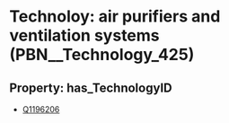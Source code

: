 # Technoloy: __air purifiers and ventilation systems__ (PBN__Technology_425)

## Property: has_TechnologyID

* [Q1196206](Q1196206)

